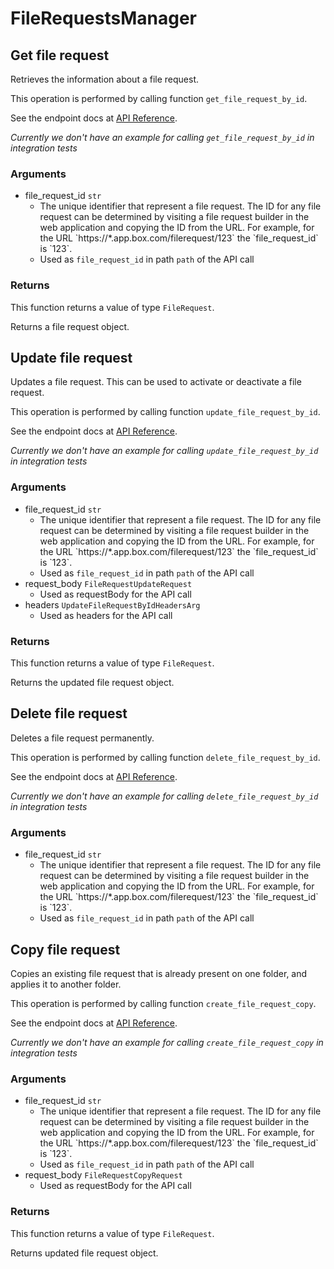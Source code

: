 # FileRequestsManager

## Get file request

Retrieves the information about a file request.

This operation is performed by calling function `get_file_request_by_id`.

See the endpoint docs at
[API Reference](https://developer.box.com/reference/get-file-requests-id/).

*Currently we don't have an example for calling `get_file_request_by_id` in integration tests*

### Arguments

- file_request_id `str`
  - The unique identifier that represent a file request.  The ID for any file request can be determined by visiting a file request builder in the web application and copying the ID from the URL. For example, for the URL &#x60;https://*.app.box.com/filerequest/123&#x60; the &#x60;file_request_id&#x60; is &#x60;123&#x60;.
  - Used as `file_request_id` in path `path` of the API call


### Returns

This function returns a value of type `FileRequest`.

Returns a file request object.


## Update file request

Updates a file request. This can be used to activate or
deactivate a file request.

This operation is performed by calling function `update_file_request_by_id`.

See the endpoint docs at
[API Reference](https://developer.box.com/reference/put-file-requests-id/).

*Currently we don't have an example for calling `update_file_request_by_id` in integration tests*

### Arguments

- file_request_id `str`
  - The unique identifier that represent a file request.  The ID for any file request can be determined by visiting a file request builder in the web application and copying the ID from the URL. For example, for the URL &#x60;https://*.app.box.com/filerequest/123&#x60; the &#x60;file_request_id&#x60; is &#x60;123&#x60;.
  - Used as `file_request_id` in path `path` of the API call
- request_body `FileRequestUpdateRequest`
  - Used as requestBody for the API call
- headers `UpdateFileRequestByIdHeadersArg`
  - Used as headers for the API call


### Returns

This function returns a value of type `FileRequest`.

Returns the updated file request object.


## Delete file request

Deletes a file request permanently.

This operation is performed by calling function `delete_file_request_by_id`.

See the endpoint docs at
[API Reference](https://developer.box.com/reference/delete-file-requests-id/).

*Currently we don't have an example for calling `delete_file_request_by_id` in integration tests*

### Arguments

- file_request_id `str`
  - The unique identifier that represent a file request.  The ID for any file request can be determined by visiting a file request builder in the web application and copying the ID from the URL. For example, for the URL &#x60;https://*.app.box.com/filerequest/123&#x60; the &#x60;file_request_id&#x60; is &#x60;123&#x60;.
  - Used as `file_request_id` in path `path` of the API call


## Copy file request

Copies an existing file request that is already present on one folder,
and applies it to another folder.

This operation is performed by calling function `create_file_request_copy`.

See the endpoint docs at
[API Reference](https://developer.box.com/reference/post-file-requests-id-copy/).

*Currently we don't have an example for calling `create_file_request_copy` in integration tests*

### Arguments

- file_request_id `str`
  - The unique identifier that represent a file request.  The ID for any file request can be determined by visiting a file request builder in the web application and copying the ID from the URL. For example, for the URL &#x60;https://*.app.box.com/filerequest/123&#x60; the &#x60;file_request_id&#x60; is &#x60;123&#x60;.
  - Used as `file_request_id` in path `path` of the API call
- request_body `FileRequestCopyRequest`
  - Used as requestBody for the API call


### Returns

This function returns a value of type `FileRequest`.

Returns updated file request object.


